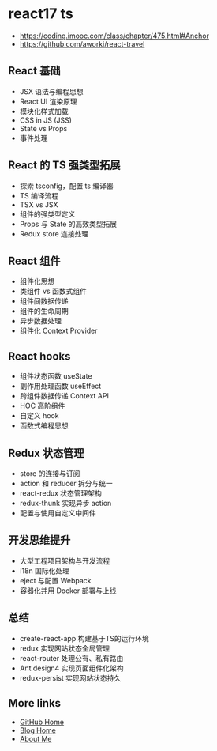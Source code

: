 # react17 ts

- https://coding.imooc.com/class/chapter/475.html#Anchor
- https://github.com/aworki/react-travel

## React 基础

- JSX 语法与编程思想
- React UI 渲染原理
- 模块化样式加载
- CSS in JS (JSS)
- State vs Props
- 事件处理

## React 的 TS 强类型拓展

- 探索 tsconfig，配置 ts 编译器
- TS 编译流程
- TSX vs JSX
- 组件的强类型定义
- Props 与 State 的高效类型拓展
- Redux store 连接处理

## React 组件

- 组件化思想
- 类组件 vs 函数式组件
- 组件间数据传递
- 组件的生命周期
- 异步数据处理
- 组件化 Context Provider

## React hooks

- 组件状态函数 useState
- 副作用处理函数 useEffect
- 跨组件数据传递 Context API
- HOC 高阶组件
- 自定义 hook
- 函数式编程思想

## Redux 状态管理

- store 的连接与订阅
- action 和 reducer 拆分与统一
- react-redux 状态管理架构
- redux-thunk 实现异步 action
- 配置与使用自定义中间件

## 开发思维提升

- 大型工程项目架构与开发流程
- i18n 国际化处理
- eject 与配置 Webpack
- 容器化并用 Docker 部署与上线

## 总结

- create-react-app 构建基于TS的运行环境
- redux 实现网站状态全局管理
- react-router 处理公有、私有路由
- Ant design4 实现页面组件化架构
- redux-persist 实现网站状态持久

## More links

- [GitHub Home](https://github.com/ShenBao)
- [Blog Home](https://shenbao.github.io)
- [About Me](https://shenbao.github.io/about/)
